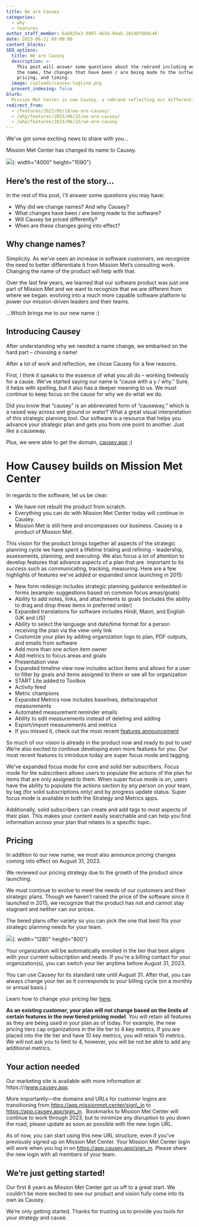 ```yaml
---
title: We are Causey
categories:
  - why
  - features
author_staff_member: 6ab925e3-9897-4b5d-84a5-19146f8b9c46
date: 2023-06-22 09:00:00
content_blocks:
SEO_options:
  title: We are Causey
  description: >-
    This post will answer some questions about the rebrand including more about
    the name, the changes that have been / are being made to the software,
    pricing, and timing.
  image: /uploads/causey-tagline.png
  prevent_indexing: false
blurb:
  Mission Met Center is now Causey, a rebrand reflecting our differentiation from consulting services and our evolution into a robust strategic planning software platform. While retaining all previous features, Causey adds enhancements, introduces new pricing tiers, and transitions to a new URL. We remain committed to serving you and look forward to an exciting future of product development.
redirect_from:
  - /features/2023/05/19/we-are-causey/
  - /why/features/2023/06/22/we-are-causey/
  - /why/features/2023/06/22/we-are-causey
---
```

We've got some exciting news to share with you…

Mission Met Center has changed its name to Causey.

![](/uploads/causey-tagline.png){: width="4000" height="1090"}

## **Here’s the rest of the story…**

In the rest of this post, I'll answer some questions you may have:

* Why did we change names? And why Causey?
* What changes have been / are being made to the software?
* Will Causey be priced differently?
* When are these changes going into effect?

## **Why change names?**

Simplicity. As we’ve seen an increase in software customers, we recognize the need to better differentiate it from Mission Met’s consulting work. Changing the name of the product will help with that.

Over the last few years, we learned that our software product was just one part of Mission Met and we want to recognize that we are different from where we began. evolving into a much more capable software platform to power our mission-driven leaders and their teams.

…Which brings me to our new name :)

## **Introducing Causey**

After understanding why we needed a name change, we embarked on the hard part – choosing a name!&nbsp;

After a lot of work and reflection, we chose Causey for a few reasons.

First, I think it speaks to the essence of what you all do – working tirelessly for a cause. We’ve started saying our name is “cause with a y / why.” Sure, it helps with spelling, but it also has a deeper meaning to us. We must continue to keep focus on the cause for why we do what we do.&nbsp;

Did you know that “causey” is an abbreviated form of “causeway,” which is a raised way across wet ground or water? What a great visual interpretation of this strategic planning tool. Our software is a resource that helps you advance your strategic plan and gets you from one point to another. Just like a causeway.

Plus, we were able to get the domain, [causey.app](http://www.causey.app) ;)

# **How Causey builds on Mission Met Center**

In regards to the software, let us be clear:

* We have not rebuilt the product from scratch.
* Everything you can do with Mission Met Center today will continue in Causey.
* Mission Met is still here and encompasses our business. Causey is a product of Mission Met.

This vision for the product brings together all aspects of the strategic planning cycle we have spent a lifetime trialing and refining – leadership, assessments, planning, and executing. We also focus a lot of attention to develop features that advance aspects of a plan that are&nbsp; important to its success such as communicating, tracking, measuring. Here are a few highlights of features we’ve added or expanded since launching in 2015:

* New form redesign includes strategic planning guidance embedded in forms (example: suggestions based on common focus areas/goals)
* Ability to add notes, links, and attachments to goals (includes the ability to drag and drop these items in preferred order)
* Expanded translations for software includes Hindi, Maori, and English (UK and US)
* Ability to select the language and date/time format for a person receiving the plan via the view-only link
* Customize your plan by adding organization logo to plan, PDF outputs, and emails from software
* Add more than one action item owner
* Add metrics to focus areas and goals
* Presentation view
* Expanded timeline view now includes action items and allows for a user to filter by goals and items assigned to them or see all for organization
* START Lite added to Toolbox
* Activity feed
* Metric champions
* Expanded Metrics now includes baselines, delta/snapshot measurements
* Automated measurement reminder emails
* Ability to edit measurements instead of deleting and adding
* Export/import measurements and metrics
* If you missed it, check out the most recent [features announcement](https://www.causey.app/features/2023/04/25/mission-met-center-s-newest-features/)

So much of our vision is already in the product now and ready to put to use! We’re also excited to continue developing even more features for you. Our most recent features to introduce today are super focus mode and tagging.&nbsp;

We’ve expanded focus mode for core and solid tier subscribers. Focus mode for lite subscribers allows users to populate the actions of the plan for items that are only assigned to them. When super focus mode is on, users have the ability to populate the actions section by any person on your team, by tag (for solid subscriptions only) and by progress update status. Super focus mode is available in both the Strategy and Metrics apps.

Additionally, solid subscribers can create and add tags to most aspects of their plan. This makes your content easily searchable and can help you find information across your plan that relates to a specific topic.

## **Pricing**

In addition to our new name, we must also announce pricing changes coming into effect on August 31, 2023.

We reviewed our pricing strategy due to the growth of the product since launching.

We must continue to evolve to meet the needs of our customers and their strategic plans. Though we haven’t raised the price of the software since it launched in 2015, we recognize that the product has not and cannot stay stagnant and neither can our prices.

The tiered plans offer variety so you can pick the one that best fits your strategic planning needs for your team.&nbsp;

![](/uploads/causey-pricing-summary-1.png){: width="1280" height="800"}

Your organization will be automatically enrolled in the tier that best aligns with your current subscription and needs. If you’re a billing contact for your organization(s), you can switch your tier anytime before August 31, 2023.&nbsp;

You can use Causey for its standard rate until August 31. After that, you can always change your tier as it corresponds to your billing cycle (on a monthly or annual basis.)

Learn how to change your pricing tier [here](https://help.missionmet.com/articles/172-change-pricing-tier?auth=true&amp;preview=649353d8c371d73187fa3b95).

**As an existing customer, your plan will not change based on the limits of certain features in the new tiered pricing model**. You will retain all features as they are being used in your plan as of today. For example, the new pricing tiers cap organizations in the lite tier to 4 key metrics. If you are placed into the lite tier and have 10 key metrics, you will retain 10 metrics. We will not ask you to limit to 4, however, you will be not be able to add any additional metrics.

## **Your action needed**

Our marketing site is available with more information at https:///www.causey.app.

More importantly—the domains and URLs for customer logins are transitioning from https://app.missionmet.center/sign\_in to [<u>https://app.causey.app/sign_in</u>](https://app.causey.app/sign_in).&nbsp; Bookmarks to Mission Met Center will continue to work through 2023, but to minimize any disruption to you down the road, please update as soon as possible with the new login URL.

As of now, you can start using this new URL structure, even if you've previously signed up on Mission Met Center. Your Mission Met Center login will work when you log in on [<u>https://app.causey.app/sign_in</u>](https://app.causey.app/sign_in). Please share the new login with all members of your team.

## **We’re just getting started!**

Our first 8 years as Mission Met Center got us off to a great start. We couldn’t be more excited to see our product and vision fully come into its own as Causey.

We’re only getting started. Thanks for trusting us to provide you tools for your strategy and cause.